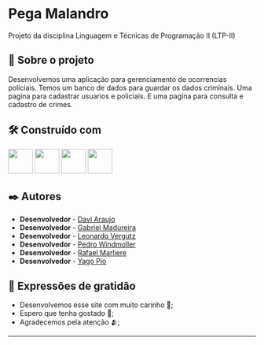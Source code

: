 # Pega Malandro

Projeto da disciplina Linguagem e Técnicas de Programação II (LTP-II)

## 🚀 Sobre o projeto

Desenvolvemos uma aplicação para gerenciamento de ocorrencias policiais. Temos um banco de dados para guardar os dados criminais. Uma pagina para cadastrar usuarios e policiais. E uma pagina para consulta e cadastro de crimes.


## 🛠️ Construído com

<img src="https://www.svgrepo.com/show/376344/python.svg" width="50px"> <img src="https://upload.wikimedia.org/wikipedia/commons/thumb/3/38/HTML5_Badge.svg/1024px-HTML5_Badge.svg.png" width="50px"> <img src="https://upload.wikimedia.org/wikipedia/commons/thumb/6/62/CSS3_logo.svg/1024px-CSS3_logo.svg.png" width="50px"> <img src="https://upload.wikimedia.org/wikipedia/commons/thumb/9/99/Unofficial_JavaScript_logo_2.svg/1024px-Unofficial_JavaScript_logo_2.svg.png" width="50px">


## ✒️ Autores

* **Desenvolvedor** -  [Davi Araujo](https://github.com/DaviAraujoVaz)
* **Desenvolvedor** -  [Gabriel Madureira](https://github.com/GabrielMJS)
* **Desenvolvedor** -  [Leonardo Vergutz](https://github.com/LeonardoVergutz)
* **Desenvolvedor** -  [Pedro Windmoller](https://github.com/pedrowind)
* **Desenvolvedor** -  [Rafael Marliere](https://github.com/rafields13)
* **Desenvolvedor** -  [Yago Pio](https://github.com/YagoQPio)


## 🎁 Expressões de gratidão

* Desenvolvemos esse site com muito carinho 📢;
* Espero que tenha gostado 🍺;
* Agradecemos pela atenção 🫂;


---
